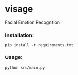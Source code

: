 # visage
Facial Emotion Recognition

### Installation:
`pip install -r requirements.txt`

### Usage:
`python src/main.py`